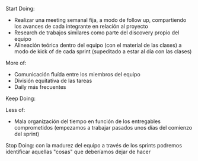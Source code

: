 Start Doing:
- Realizar una meeting semanal fija, a modo de follow up, compartiendo los avances de cada integrante en relación al proyecto
- Research de trabajos similares como parte del discovery propio del equipo
- Alineación teórica dentro del equipo (con el material de las clases) a modo de kick of de cada sprint (supeditado a estar al día con las clases)

More of: 
- Comunicación fluída entre los miembros del equipo
- División equitativa de las tareas 
- Daily más frecuentes

Keep Doing: 

Less of: 
- Mala organización del tiempo en función de los entregables comprometidos (empezamos a trabajar pasados unos días del comienzo del sprint)

Stop Doing: con la madurez del equipo a través de los sprints podremos identificar aquellas "cosas" que deberíamos dejar de hacer
